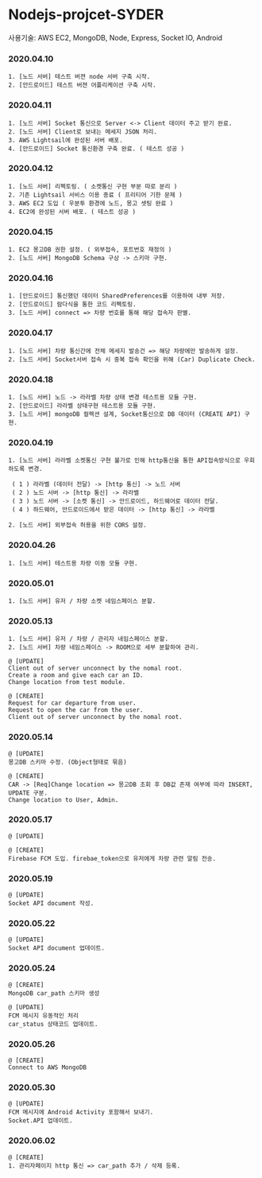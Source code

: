 # Nodejs-projcet-SYDER

사용기술: AWS EC2, MongoDB, Node, Express, Socket IO, Android

### 2020.04.10
```
1. [노드 서버] 테스트 버젼 node 서버 구축 시작.
2. [안드로이드] 테스트 버젼 어플리케이션 구축 시작.
```

### 2020.04.11
```
1. [노드 서버] Socket 통신으로 Server <-> Client 데이터 주고 받기 완료.
2. [노드 서버] Client로 보내는 메세지 JSON 처리.
3. AWS Lightsail에 완성된 서버 배포.
4. [안드로이드] Socket 통신환경 구축 완료. ( 테스트 성공 )
```

### 2020.04.12
```
1. [노드 서버] 리펙토링. ( 소켓통신 구현 부분 따로 분리 )
2. 기존 Lightsail 서비스 이용 종료 ( 프리티어 기한 문제 )
3. AWS EC2 도입 ( 우분투 환경에 노드, 몽고 셋팅 완료 )
4. EC2에 완성된 서버 배포. ( 테스트 성공 )
```

### 2020.04.15
```
1. EC2 몽고DB 권한 설정. ( 외부접속, 포트번호 재정의 )
2. [노드 서버] MongoDB Schema 구상 -> 스키마 구현.
```

### 2020.04.16
```
1. [안드로이드] 통신했던 데이터 SharedPreferences를 이용하여 내부 저장.
2. [안드로이드] 람다식을 통한 코드 리펙토링.
3. [노드 서버] connect => 차량 번호를 통해 해당 접속자 판별.
```

### 2020.04.17
```
1. [노드 서버] 차량 통신간에 전체 메세지 발송건 => 해당 차량에만 발송하게 설정.
2. [노드 서버] Socket서버 접속 시 중복 접속 확인을 위해 (Car) Duplicate Check.
```

### 2020.04.18
```
1. [노드 서버] 노드 -> 라라벨 차량 상태 변경 테스트용 모듈 구현.
2. [안드로이드] 라라벨 상태구현 테스트용 모듈 구현.
3. [노드 서버] mongoDB 컬렉션 설계, Socket통신으로 DB 데이터 (CREATE API) 구현.
```

### 2020.04.19
```
1. [노드 서버] 라라벨 소켓통신 구현 불가로 인해 http통신을 통한 API접속방식으로 우회하도록 변경.

 ( 1 ) 라라벨 (데이터 전달) -> [http 통신] -> 노드 서버
 ( 2 ) 노드 서버 -> [http 통신] -> 라라벨 
 ( 3 ) 노드 서버 -> [소켓 통신] -> 안드로이드, 하드웨어로 데이터 전달.
 ( 4 ) 하드웨어, 안드로이드에서 받은 데이터 -> [http 통신] -> 라라벨

2. [노드 서버] 외부접속 허용을 위한 CORS 설정.
```

### 2020.04.26
```
1. [노드 서버] 테스트용 차량 이동 모듈 구현.
```

### 2020.05.01
```
1. [노드 서버] 유저 / 차량 소켓 네임스페이스 분할.
```

### 2020.05.13
```
1. [노드 서버] 유저 / 차량 / 관리자 네임스페이스 분할.
2. [노드 서버] 차량 네임스페이스 -> ROOM으로 세부 분할하여 관리.

@ [UPDATE]
Client out of server unconnect by the nomal root.
Create a room and give each car an ID.
Change location from test module.

@ [CREATE]
Request for car departure from user.
Request to open the car from the user.
Client out of server unconnect by the nomal root.
```

### 2020.05.14
```
@ [UPDATE]
몽고DB 스키마 수정. (Object형태로 묶음)

@ [CREATE]
CAR -> [Req]Change location => 몽고DB 조회 후 DB값 존재 여부에 따라 INSERT, UPDATE 구분.
Change location to User, Admin.
```

### 2020.05.17
```
@ [UPDATE]

@ [CREATE]
Firebase FCM 도입. firebae_token으로 유저에게 차량 관련 알림 전송.
```

### 2020.05.19
```
@ [UPDATE]
Socket API document 작성.
```

### 2020.05.22
```
@ [UPDATE]
Socket API document 업데이트.
```

### 2020.05.24
```
@ [CREATE]
MongoDB car_path 스키마 생성

@ [UPDATE]
FCM 메시지 유동적인 처리
car_status 상태코드 업데이트.
```

### 2020.05.26
```
@ [CREATE]
Connect to AWS MongoDB
```

### 2020.05.30
```
@ [UPDATE]
FCM 메시지에 Android Activity 포함해서 보내기.
Socket.API 업데이트.
```

### 2020.06.02
```
@ [CREATE]
1. 관리자페이지 http 통신 => car_path 추가 / 삭제 등록.
```